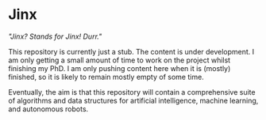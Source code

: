 # Jinx

_"Jinx? Stands for Jinx! Durr."_

This repository is currently just a stub. The content is under development. I am only getting a small amount of time to work on the project whilst finishing my PhD. I am only pushing content here when it is (mostly) finished, so it is likely to remain mostly empty of some time.

Eventually, the aim is that this repository will contain a comprehensive suite of algorithms and data structures for artificial intelligence, machine learning, and autonomous robots.
